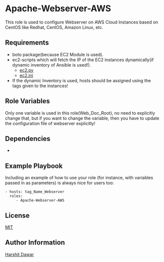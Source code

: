 Apache-Webserver-AWS
=========

This role is used to configure Webserver on AWS Cloud Instances based on CentOS like Redhat, CentOS, Amazon Linux, etc.

Requirements
------------

* boto package(because EC2 Module is used).
* ec2-scripts which will fetch the IP of the EC2 instances dynamically(if dynamic inventory of Ansible is used!).
  * [ec2.py](https://github.com/HarshitDawar55/Ansible/blob/master/Dynamic-Inventory/ec2.py)
  * [ec2.ini](https://github.com/HarshitDawar55/Ansible/blob/master/Dynamic-Inventory/ec2.in)
* If the dynamic Inventory is used, hosts should be assigned using the tags given to the instances!    

Role Variables
--------------

Only one variable is used in this role(Web_Doc_Root), no need to explicitly change that, but if you want to change the variable, then you have to update the configuration file of webserver explicitly! 

Dependencies
------------

-

Example Playbook
----------------

Including an example of how to use your role (for instance, with variables passed in as parameters) is always nice for users too:

    - hosts: tag_Name_Webserver
      roles:
         - Apache-Webserver-AWS

License
-------

[MIT](https://github.com/HarshitDawar55/Apache-Webserver-AWS/blob/master/LICENSE)

Author Information
------------------

[Harshit Dawar](https://www.linkedin.com/in/harshitdawar)
